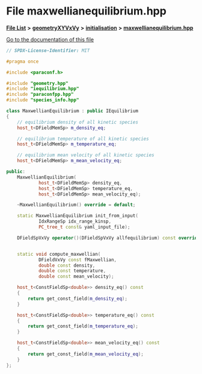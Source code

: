 

# File maxwellianequilibrium.hpp

[**File List**](files.md) **>** [**geometryXYVxVy**](dir_e4674dab6493cf35bbeb1b23e7fbbddd.md) **>** [**initialisation**](dir_51031f497920158ed20948cdaeaff0bc.md) **>** [**maxwellianequilibrium.hpp**](geometryXYVxVy_2initialisation_2maxwellianequilibrium_8hpp.md)

[Go to the documentation of this file](geometryXYVxVy_2initialisation_2maxwellianequilibrium_8hpp.md)


```C++
// SPDX-License-Identifier: MIT

#pragma once

#include <paraconf.h>

#include "geometry.hpp"
#include "iequilibrium.hpp"
#include "paraconfpp.hpp"
#include "species_info.hpp"

class MaxwellianEquilibrium : public IEquilibrium
{
    // equilibrium density of all kinetic species
    host_t<DFieldMemSp> m_density_eq;

    // equilibrium temperature of all kinetic species
    host_t<DFieldMemSp> m_temperature_eq;

    // equilibrium mean velocity of all kinetic species
    host_t<DFieldMemSp> m_mean_velocity_eq;

public:
    MaxwellianEquilibrium(
            host_t<DFieldMemSp> density_eq,
            host_t<DFieldMemSp> temperature_eq,
            host_t<DFieldMemSp> mean_velocity_eq);

    ~MaxwellianEquilibrium() override = default;

    static MaxwellianEquilibrium init_from_input(
            IdxRangeSp idx_range_kinsp,
            PC_tree_t const& yaml_input_file);

    DFieldSpVxVy operator()(DFieldSpVxVy allfequilibrium) const override;


    static void compute_maxwellian(
            DFieldVxVy const fMaxwellian,
            double const density,
            double const temperature,
            double const mean_velocity);

    host_t<ConstFieldSp<double>> density_eq() const
    {
        return get_const_field(m_density_eq);
    }

    host_t<ConstFieldSp<double>> temperature_eq() const
    {
        return get_const_field(m_temperature_eq);
    }

    host_t<ConstFieldSp<double>> mean_velocity_eq() const
    {
        return get_const_field(m_mean_velocity_eq);
    }
};
```


